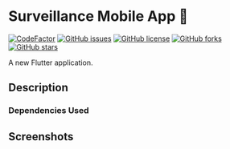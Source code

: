 # Surveillance Mobile App 🚧
[![CodeFactor](https://www.codefactor.io/repository/github/nehal-bhautoo/surveillance-system/badge)](https://www.codefactor.io/repository/github/nehal-bhautoo/surveillance-system)
[![GitHub issues](https://img.shields.io/github/issues/Nehal-Bhautoo/Surveillance-System)](https://github.com/Nehal-Bhautoo/Surveillance-System/issues)
[![GitHub license](https://img.shields.io/github/license/Nehal-Bhautoo/Surveillance-System)](https://github.com/Nehal-Bhautoo/Surveillance-System/blob/Mobile-App/LICENSE)
[![GitHub forks](https://img.shields.io/github/forks/Nehal-Bhautoo/Surveillance-System)](https://github.com/Nehal-Bhautoo/Surveillance-System/network)
[![GitHub stars](https://img.shields.io/github/stars/Nehal-Bhautoo/Surveillance-System)](https://github.com/Nehal-Bhautoo/Surveillance-System/stargazers)

A new Flutter application.

## Description

### Dependencies Used

## Screenshots